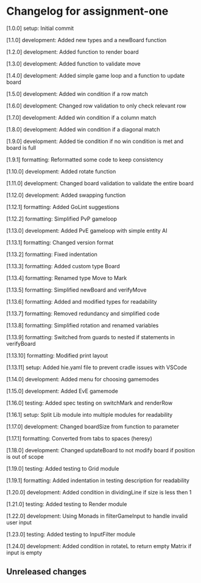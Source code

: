 # Changelog for assignment-one

[1.0.0] setup: Initial commit

[1.1.0] development: Added new types and a newBoard function

[1.2.0] development: Added function to render board

[1.3.0] development: Added function to validate move

[1.4.0] development: Added simple game loop and a function to update board

[1.5.0] development: Added win condition if a row match

[1.6.0] development: Changed row validation to only check relevant row

[1.7.0] development: Added win condition if a column match

[1.8.0] development: Added win condition if a diagonal match

[1.9.0] development: Added tie condition if no win condition is met and board is full

[1.9.1] formatting: Reformatted some code to keep consistency

[1.10.0] development: Added rotate function

[1.11.0] development: Changed board validation to validate the entire board

[1.12.0] development: Added swapping function

[1.12.1] formatting: Added GoLint suggestions

[1.12.2] formatting: Simplified PvP gameloop

[1.13.0] development: Added PvE gameloop with simple entity AI

[1.13.1] formatting: Changed version format

[1.13.2] formatting: Fixed indentation

[1.13.3] formatting: Added custom type Board

[1.13.4] formatting: Renamed type Move to Mark

[1.13.5] formatting: Simplified newBoard and verifyMove

[1.13.6] formatting: Added and modified types for readability

[1.13.7] formatting: Removed redundancy and simplified code

[1.13.8] formatting: Simplified rotation and renamed variables

[1.13.9] formatting: Switched from guards to nested if statements in verifyBoard

[1.13.10] formatting: Modified print layout

[1.13.11] setup: Added hie.yaml file to prevent cradle issues with VSCode

[1.14.0] development: Added menu for choosing gamemodes

[1.15.0] development: Added EvE gamemode

[1.16.0] testing: Added spec testing on switchMark and renderRow

[1.16.1] setup: Split Lib module into multiple modules for readability

[1.17.0] development: Changed boardSize from function to parameter

[1.17.1] formatting: Converted from tabs to spaces (heresy)

[1.18.0] development: Changed updateBoard to not modify board if position is out of scope

[1.19.0] testing: Added testing to Grid module

[1.19.1] formatting: Added indentation in testing description for readability

[1.20.0] development: Added condition in dividingLine if size is less then 1

[1.21.0] testing: Added testing to Render module

[1.22.0] development: Using Monads in filterGameInput to handle invalid user input

[1.23.0] testing: Added testing to InputFilter module

[1.24.0] development: Added condition in rotateL to return empty Matrix if input is empty

## Unreleased changes
